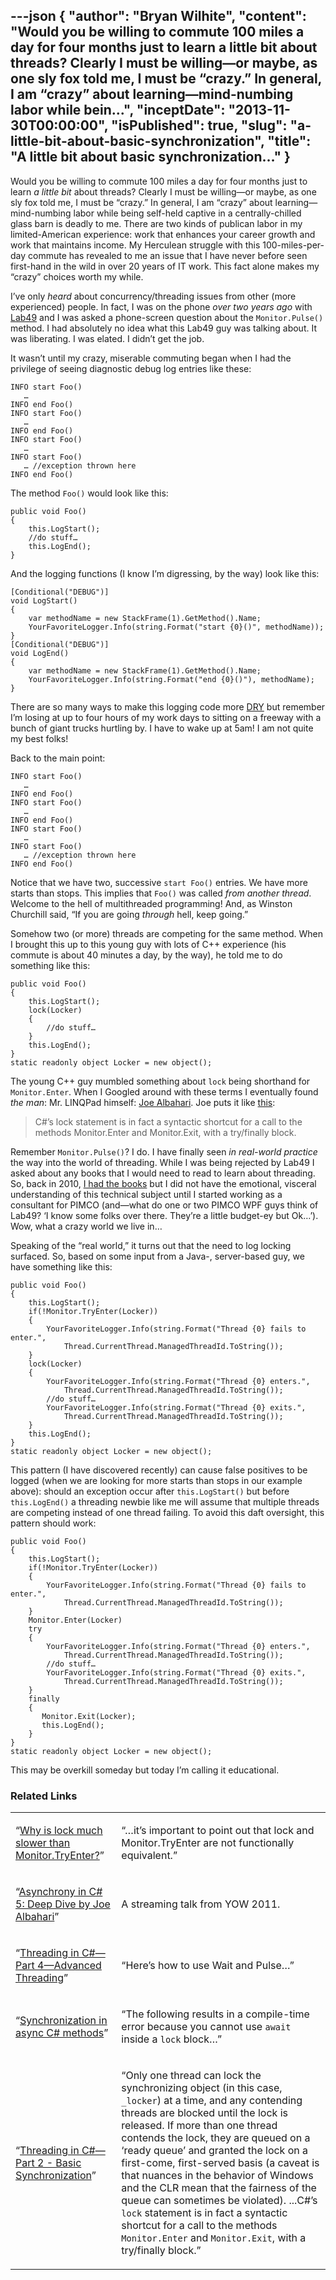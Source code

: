 ---json
{
  "author": "Bryan Wilhite",
  "content": "Would you be willing to commute 100 miles a day for four months just to learn a little bit about threads? Clearly I must be willing—or maybe, as one sly fox told me, I must be “crazy.” In general, I am “crazy” about learning—mind-numbing labor while bein...",
  "inceptDate": "2013-11-30T00:00:00",
  "isPublished": true,
  "slug": "a-little-bit-about-basic-synchronization",
  "title": "A little bit about basic synchronization…"
}
---

Would you be willing to commute 100 miles a day for four months just to learn *a little bit* about threads? Clearly I must be willing—or maybe, as one sly fox told me, I must be “crazy.” In general, I am “crazy” about learning—mind-numbing labor while being self-held captive in a centrally-chilled glass barn is deadly to me. There are two kinds of publican labor in my limited-American experience: work that enhances your career growth and work that maintains income. My Herculean struggle with this 100-miles-per-day commute has revealed to me an issue that I have never before seen first-hand in the wild in over 20 years of IT work. This fact alone makes my “crazy” choices worth my while.

I’ve only *heard* about concurrency/threading issues from other (more experienced) people. In fact, I was on the phone *over two years ago* with [Lab49](http://www.lab49.com/) and I was asked a phone-screen question about the `Monitor.Pulse()` method. I had absolutely no idea what this Lab49 guy was talking about. It was liberating. I was elated. I didn’t get the job.

It wasn’t until my crazy, miserable commuting began when I had the privilege of seeing diagnostic debug log entries like these:

    INFO start Foo()
       …
    INFO end Foo()
    INFO start Foo()
       …
    INFO end Foo()
    INFO start Foo()
       …
    INFO start Foo()
       … //exception thrown here
    INFO end Foo()

The method `Foo()` would look like this:

    public void Foo()
    {
        this.LogStart();
        //do stuff…
        this.LogEnd();
    }

And the logging functions (I know I’m digressing, by the way) look like this:

    [Conditional("DEBUG")]
    void LogStart()
    {
        var methodName = new StackFrame(1).GetMethod().Name;
        YourFavoriteLogger.Info(string.Format("start {0}()", methodName));
    }
    [Conditional("DEBUG")]
    void LogEnd()
    {
        var methodName = new StackFrame(1).GetMethod().Name;
        YourFavoriteLogger.Info(string.Format("end {0}()"), methodName);
    }

There are so many ways to make this logging code more [DRY](http://en.wikipedia.org/wiki/Don't_repeat_yourself) but remember I’m losing at up to four hours of my work days to sitting on a freeway with a bunch of giant trucks hurtling by. I have to wake up at 5am! I am not quite my best folks!

Back to the main point: 

    INFO start Foo()
       …
    INFO end Foo()
    INFO start Foo()
       …
    INFO end Foo()
    INFO start Foo()
       …
    INFO start Foo()
       … //exception thrown here
    INFO end Foo()

Notice that we have two, successive `start Foo()` entries. We have more starts than stops. This implies that `Foo()` was called *from another thread*. Welcome to the hell of multithreaded programming! And, as Winston Churchill said, “If you are going *through* hell, keep going.”

Somehow two (or more) threads are competing for the same method. When I brought this up to this young guy with lots of C++ experience (his commute is about 40 minutes a day, by the way), he told me to do something like this:

    public void Foo()
    {
        this.LogStart();
        lock(Locker)
        {
            //do stuff…
        }
        this.LogEnd();
    }
    static readonly object Locker = new object();

The young C++ guy mumbled something about `lock` being shorthand for `Monitor.Enter`. When I Googled around with these terms I eventually found *the man*: Mr. LINQPad himself: [Joe Albahari](http://www.albahari.com/threading/). Joe puts it like [this](http://www.albahari.com/threading/part2.aspx):
<blockquote>

C#’s lock statement is in fact a syntactic shortcut for a call to the methods Monitor.Enter and Monitor.Exit, with a try/finally block.
</blockquote>

Remember `Monitor.Pulse()`? I do. I have finally seen *in real-world practice* the way into the world of threading. While I was being rejected by Lab49 I asked about any books that I would need to read to learn about threading. So, back in 2010, [I had the books](http://kintespace.com/rasxlog/?p=2204) but I did not have the emotional, visceral understanding of this technical subject until I started working as a consultant for PIMCO (and—what do one or two PIMCO WPF guys think of Lab49? ‘I know some folks over there. They’re a little budget-ey but Ok…’). Wow, what a crazy world we live in…

Speaking of the “real world,” it turns out that the need to log locking surfaced. So, based on some input from a Java-, server-based guy, we have something like this:

    public void Foo()
    {
        this.LogStart();
        if(!Monitor.TryEnter(Locker))
        {
            YourFavoriteLogger.Info(string.Format("Thread {0} fails to enter.",
                Thread.CurrentThread.ManagedThreadId.ToString());
        }
        lock(Locker)
        {
            YourFavoriteLogger.Info(string.Format("Thread {0} enters.",
                Thread.CurrentThread.ManagedThreadId.ToString());
            //do stuff…
            YourFavoriteLogger.Info(string.Format("Thread {0} exits.",
                Thread.CurrentThread.ManagedThreadId.ToString());
        }
        this.LogEnd();
    }
    static readonly object Locker = new object();

This pattern (I have discovered recently) can cause false positives to be logged (when we are looking for more starts than stops in our example above): should an exception occur after `this.LogStart()` but before `this.LogEnd()` a threading newbie like me will assume that multiple threads are competing instead of one thread failing. To avoid this daft oversight, this pattern should work:

    public void Foo()
    {
        this.LogStart();
        if(!Monitor.TryEnter(Locker))
        {
            YourFavoriteLogger.Info(string.Format("Thread {0} fails to enter.",
                Thread.CurrentThread.ManagedThreadId.ToString());
        }
        Monitor.Enter(Locker)
        try
        {
            YourFavoriteLogger.Info(string.Format("Thread {0} enters.",
                Thread.CurrentThread.ManagedThreadId.ToString());
            //do stuff…
            YourFavoriteLogger.Info(string.Format("Thread {0} exits.",
                Thread.CurrentThread.ManagedThreadId.ToString());
        }
        finally
        {
           Monitor.Exit(Locker);
           this.LogEnd();
        }
    }
    static readonly object Locker = new object();

This may be overkill someday but today I’m calling it educational.

### Related Links

<table class="WordWalkingStickTable"><tr><td>

“[Why is lock much slower than Monitor.TryEnter?](http://stackoverflow.com/questions/2416793/why-is-lock-much-slower-than-monitor-tryenter)”
</td><td>

“…it’s important to point out that lock and Monitor.TryEnter are not functionally equivalent.”
</td></tr><tr><td>

“[Asynchrony in C# 5: Deep Dive by Joe Albahari](http://yow.eventer.com/yow-2011-1004/asynchrony-in-c-5-deep-dive-by-joe-albahari-1067)”
</td><td>

A streaming talk from YOW 2011.
</td></tr><tr><td>

“[Threading in C#—Part 4—Advanced Threading](http://www.albahari.com/threading/part4.aspx)”
</td><td>

“Here’s how to use Wait and Pulse…”
</td></tr><tr><td>

“[Synchronization in async C# methods](http://www.dzhang.com/blog/2012/08/29/synchronization-in-async-csharp-methods)”
</td><td>

“The following results in a compile-time error because you cannot use `await` inside a `lock` block…”
</td></tr><tr><td>

“[Threading in C#—Part 2 - Basic Synchronization](http://www.albahari.com/threading/part2.aspx)”
</td><td>

“Only one thread can lock the synchronizing object (in this case, `_locker`) at a time, and any contending threads are blocked until the lock is released. If more than one thread contends the lock, they are queued on a ‘ready queue’ and granted the lock on a first-come, first-served basis (a caveat is that nuances in the behavior of Windows and the CLR mean that the fairness of the queue can sometimes be violated). ...C#’s `lock` statement is in fact a syntactic shortcut for a call to the methods `Monitor.Enter` and `Monitor.Exit`, with a try/finally block.”
</td></tr></table>
